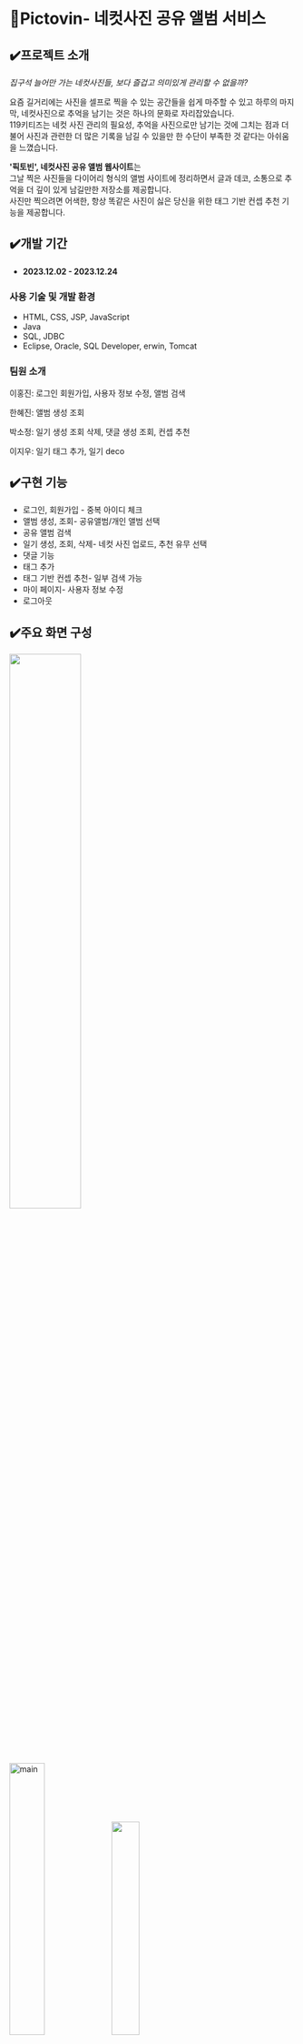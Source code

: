 # 🐰Pictovin- 네컷사진 공유 앨범 서비스 
## ✔️프로젝트 소개


*집구석 늘어만 가는 네컷사진들, 보다 즐겁고 의미있게 관리할 수 없을까?* 

요즘 길거리에는 사진을 셀프로 찍을 수 있는 공간들을 쉽게 마주할 수 있고 하루의 마지막, 네컷사진으로 추억을 남기는 것은 하나의 문화로 자리잡았습니다.<br>
119키티즈는 네컷 사진 관리의 필요성, 추억을 사진으로만 남기는 것에 그치는 점과 더불어 사진과 관련한
더 많은 기록을 남길 수 있을만 한 수단이 부족한 것 같다는 아쉬움을 느꼈습니다.

**'픽토빈', 네컷사진 공유 앨범 웹사이트**는
<br> 그날 찍은 사진들을 다이어리 형식의 앨범 사이트에
정리하면서 글과 데코, 소통으로 추억을 더 깊이 있게 남길만한
저장소를 제공합니다.
<br> 사진만 찍으려면 어색한, 항상 똑같은 사진이 싫은 당신을 위한 태그 기반 컨셉 추천 기능을 제공합니다.

## ✔️개발 기간
* #### 2023.12.02 - 2023.12.24

### 사용 기술 및 개발 환경 
* HTML, CSS, JSP, JavaScript
* Java
* SQL, JDBC 
* Eclipse, Oracle, SQL Developer, erwin, Tomcat 

### 팀원 소개
이홍진: 로그인 회원가입, 사용자 정보 수정, 앨범 검색

한혜진: 앨범 생성 조회

박소정: 일기 생성 조회 삭제, 댓글 생성 조회, 컨셉 추천

이지우: 일기 태그 추가, 일기 deco 

## ✔️구현 기능
* 로그인, 회원가입 - 중복 아이디 체크
* 앨범 생성, 조회- 공유앨범/개인 앨범 선택
* 공유 앨범 검색
* 일기 생성, 조회, 삭제- 네컷 사진 업로드, 추천 유무 선택
* 댓글 기능
* 태그 추가
* 태그 기반 컨셉 추천- 일부 검색 가능
* 마이 페이지- 사용자 정보 수정
* 로그아웃

## ✔️주요 화면 구성
<img src="https://github.com/ozoqzm/pictovin/assets/105548648/3491908a-12ce-49eb-92c3-24e87279e5e9"  width='50%'>
<br>
<img alt="main" src="https://github.com/ozoqzm/pictovin/assets/105548648/86532195-6c5f-433d-af85-c4bf144dac0f" width='35%'>
<img src="https://github.com/ozoqzm/pictovin/assets/105548648/04c5d9e7-8c20-47db-8507-805cb4bb955f"  width='31%'>
<br>
<img src="https://github.com/ozoqzm/pictovin/assets/105548648/ce31e8ad-f9b2-4797-89d9-409a2f93fe07"  width='29%'>
<img src="https://github.com/ozoqzm/pictovin/assets/105548648/cdb9b632-20c8-440c-bade-b8afd56de8e7"  width='37%'>

## ✔️시연 영상

* 시연영상 주소:   [구글 드라이브](https://drive.google.com/file/d/1KrdfSy4NBhQzfJMyT719X_HVlgDws1RI/view?usp=sharing)





